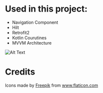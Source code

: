 <h1>Used in this project:</h1>

* Navigation Component
* Hilt
* Retrofit2
* Kotlin Courutines
* MVVM Architecture

![Alt Text](https://media.giphy.com/media/9Ef1LzapK3vT0cnEMK/giphy.gif)

<h1>Credits</h1>
<div>Icons made by <a href="https://www.freepik.com" title="Freepik">Freepik</a> from <a href="https://www.flaticon.com/" title="Flaticon">www.flaticon.com</a></div>
